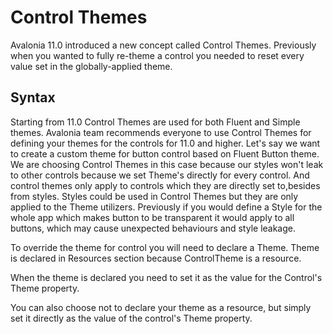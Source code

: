 # Control Themes
Avalonia 11.0 introduced a new concept called Control Themes. Previously when you wanted to fully re-theme a control you needed to reset every value set in the globally-applied theme. 

## Syntax
Starting from 11.0 Control Themes are used for both Fluent and Simple themes. 
Avalonia team recommends everyone to use Control Themes for defining your themes for the controls for 11.0 and higher.
Let's say we want to create a custom theme for button control based on Fluent Button theme. We are choosing Control Themes in this case because our styles won't leak to other controls because we set Theme's directly for every control.
And control themes only apply to controls which they are directly set to,besides from styles. Styles could be used in Control Themes but they are only applied to the Theme utilizers.
Previously if you would define a Style for the whole app which makes button to be transparent it would apply to all buttons, which may cause unexpected behaviours and style leakage.

To override the theme for control you will need to declare a Theme. Theme is declared in Resources section because ControlTheme is a resource.

When the theme is declared you need to set it as the value for the Control's Theme property.

You can also choose not to declare your theme as a resource, but simply set it directly as the value of the control's Theme property.
